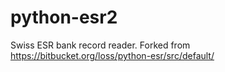 # python-esr2
Swiss ESR bank record reader. Forked from https://bitbucket.org/loss/python-esr/src/default/
